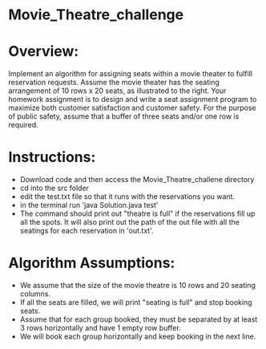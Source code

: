 # Movie_Theatre_challenge

# Overview:
Implement an algorithm for assigning seats within a movie theater to
fulfill reservation requests. Assume the movie theater has the seating
arrangement of 10 rows x 20 seats, as illustrated to the right.
Your homework assignment is to design and write a seat assignment
program to maximize both customer satisfaction and customer
safety. For the purpose of public safety, assume that a buffer of three
seats and/or one row is required.

# Instructions:
* Download code and then access the Movie_Theatre_challene directory
* cd into the src folder
* edit the test.txt file so that it runs with the reservations you want.
* in the terminal run 'java Solution.java test'
* The command should print out "theatre is full" if the reservations fill up all the spots.
It will also print out the path of the out file with all the seatings for each reservation in 'out.txt'.

# Algorithm Assumptions:
* We assume that the size of the movie theatre is 10 rows and 20 seating columns.
* If all the seats are filled, we will print "seating is full" and stop booking seats.
* Assume that for each group booked, they must be separated by at least 3 rows horizontally and have 1 empty row buffer.
* We will book each group horizontally and keep booking in the next line.


